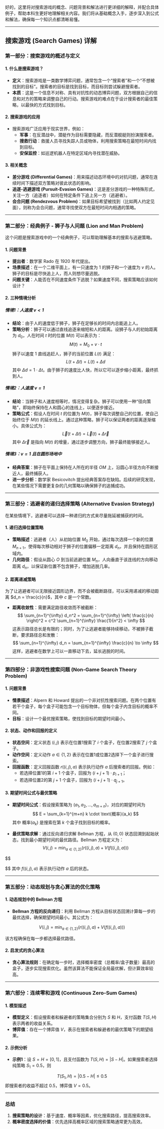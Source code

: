 好的，这里将对搜索游戏的概念、问题背景和解法进行更详细的解释，并配合具体例子，帮助本科生更好地理解相关内容。我们将从基础概念入手，逐步深入到公式和解法，确保每一个知识点都清晰易懂。

---

## 搜索游戏 (Search Games) 详解

### 第一部分：搜索游戏的概述与定义

#### 1. 什么是搜索游戏？
- **定义**：搜索游戏是一类数学博弈问题，通常包含一个“搜索者”和一个“不想被找到的目标”。搜索者的目标是找到目标，而目标则尝试躲避搜索者。
- **本质**：这是一个信息不对称、具有对抗性的动态博弈问题，双方根据自己的信息和对方的策略来调整自己的行动。搜索游戏的难点在于设计搜索者的最佳策略，以最快的方式找到目标。

#### 2. 搜索游戏的应用
- 搜索游戏广泛应用于现实世界，例如：
  - **军事**：在反潜战中，潜艇作为目标需要隐藏，而反潜舰艇则扮演搜索者。
  - **搜救行动**：救援人员寻找失踪人员或物体，利用搜索策略在最短时间内找到目标。
  - **安保监控**：如巡逻机器人在特定区域内寻找潜在威胁。

#### 3. 相关概念
- **差分游戏 (Differential Games)**：用来描述动态环境中的对抗问题，通常在连续时间下描述双方策略对彼此状态的影响。
- **追逐-逃避游戏 (Pursuit-Evasion Games)**：这是差分游戏的一种特殊形式，关注一方（追逐者）如何在特定条件下追上另一方（逃避者）。
- **会合问题 (Rendezvous Problem)**：如果目标希望被找到（比如两人约定见面），则称为会合问题，通常寻找使双方在最短时间内相遇的策略。

---

### 第二部分：经典例子 - 狮子与人问题 (Lion and Man Problem)

这个问题是搜索游戏中的一个经典例子，可以帮助理解基本的搜索与逃避策略。

#### 1. 问题背景
- **提出者**：数学家 Rado 在 1920 年代提出。
- **场景描述**：在一个二维平面上，有一只速度为 $1$ 的狮子和一个速度为 $v$ 的人。狮子的目标是尽快追上人，而人则想尽量逃脱。
- **问题关键**：人能否在不同速度条件下逃脱？如果速度不同，搜索策略应该如何设计？

#### 2. 三种情境分析

##### 情境1：人速度 $v < 1$
- **结论**：由于人的速度低于狮子，狮子在足够长的时间内总能追上人。
- **策略分析**：狮子可以通过直线追逐来缩短和人的距离。设狮子与人的初始距离为 $d_0$，人在时间 $t$ 时的位置 $M(t)$ 可以表示为：
  $$
  M(t) = M_0 + v \cdot t
  $$
  狮子以速度 $1$ 直线追赶人，狮子的当前位置 $L(t)$ 满足：
  $$
  L(t + \Delta t) = L(t) + \Delta d
  $$
  其中 $\Delta d = 1 \cdot \Delta t$。由于狮子的速度比人快，所以它可以逐步缩小距离，最终抓到人。

##### 情境2：人速度 $v = 1$
- **结论**：当狮子和人速度相等时，情况变得复杂。狮子可以使用一种“径向策略”，即始终保持在人和圆心的连线上，以便逐步接近。
- **策略公式**：假设人在时间 $t$ 的位置为 $M(t)$，狮子每次调整自己的位置，使自己始终位于 $M(t)$ 的延长线上。通过这种策略，狮子可以保证两者的距离逐渐缩小。具体公式为：
  $$
  \vec{L}(t + \Delta t) = \vec{L}(t) + \Delta \vec{r}
  $$
  其中 $\Delta \vec{r}$ 是指向 $M(t)$ 的增量，通过逐步调整方向，狮子最终能够接近人。

##### 情境3：$v = 1$ 且在圆形场地中
- **经典答案**：狮子在平面上保持在人所在的半径 $OM$ 上，沿圆心半径方向不断接近人，最终捕获人。
- **进一步分析**：数学家 Besicovitch 提出经典答案存在缺陷。后续的研究发现，在某些情况下需要更复杂的几何策略以确保狮子的追捕成功。

---

### 第三部分：逃避者的递归选择策略 (Alternative Evasion Strategy)

在某些情境下，逃避者可以选择一种递归的方式来尽量拖延被捕获的时间。

#### 1. 递归选择位置策略
- **策略描述**：逃避者（人）从初始位置 $M_0$ 开始，通过每次选择一个新的位置 $M_{n+1}$，使得每次移动相对于狮子的位置偏移一定距离 $d_n$，并且保持在圆形区域内。
- **几何路径**：假设从圆心 $O$ 到当前逃避位置 $M_n$，人向垂直于该连线的方向移动距离 $d_n$，以保证新位置不包含狮子，增加逃脱几率。

#### 2. 距离递减策略
为了让逃避者可以无限接近圆形边界，而不会被截断路径，可以采用递减的移动距离 $d_n = \frac{c}{n}$，其中 $c$ 是一个常数。

- **距离收敛性**：需要满足路径收敛而不被截断：
  $$
  \sum_{n=1}^{\infty} d_n^2 = \sum_{n=1}^{\infty} \left( \frac{c}{n} \right)^2 = c^2 \sum_{n=1}^{\infty} \frac{1}{n^2} < \infty
  $$
  这表示路径总长是有限的；同时，为了让逃避者能够持续移动，不被狮子截断，要求路径总和发散：
  $$
  \sum_{n=1}^{\infty} d_n = \sum_{n=1}^{\infty} \frac{c}{n} \to \infty
  $$
  这样，逃避者在数学上可以一直移动下去，延长逃脱的时间。

---

### 第四部分：非游戏性搜索问题 (Non-Game Search Theory Problem)

#### 1. 问题背景
- **情景描述**：Alpern 和 Howard 提出的一个非对抗性搜索问题。在两个位置有若干个盒子，每个盒子可能包含一个目标物体，但每个盒子内含目标的概率不同。
- **目标**：设计一个最优搜索策略，使找到目标的期望时间最小。

#### 2. 状态、动作和回报的定义
- **状态空间**：定义状态 $(i, j)$ 表示在位置1搜索了 $i$ 个盒子，在位置2搜索了 $j$ 个盒子。
- **动作空间**：定义动作 $a \in \{1, 2\}$ 表示在位置1或位置2选择下一个盒子进行搜索。
- **回报函数**：定义回报函数 $r((i, j), a)$ 表示执行动作 $a$ 后搜索者的回报。例如：
  - 若选择位置1的第 $i+1$ 个盒子，回报为 $(i+j+1) \cdot p_{i+1}$；
  - 若选择位置2的第 $j+1$ 个盒子，回报为 $(i+j+1) \cdot q_{j+1}$。

#### 3. 期望时间公式与最优策略
- **期望时间公式**：假设搜索策略为 $(a_1, a_2, \ldots, a_{m+n})$，对应的期望时间为
  $$
  E = \sum_{k=1}^{m+n} k \cdot \text{概率}(a_k)
  $$
  其中 $\text{概率}(a_k)$ 是搜索在第 $k$ 个盒子找到目标的概率。

- **最优策略求解**：通过反向递归求解 Bellman 方程，从 $(0, 0)$ 状态回溯到起始状态，找到最小期望时间的最优路径。Bellman 方程定义为：
  $$V(i, j) = \min_{a \in \{1,2\}} \left( r((i, j), a) + V(f((i, j), a)) \right)$$

$$

$$
其中 $f((i, j), a)$ 表示执行动作 $a$ 后的状态。

---

### 第五部分：动态规划与贪心算法的优化策略

#### 1. 动态规划中的 Bellman 方程
- **Bellman 方程的反向递归**：利用 Bellman 方程从目标状态回溯计算每一步的最优选择，确保期望时间最小。其公式为：

 $$ V(i, j) = \min_{a \in \{1,2\}} \left( r((i, j), a) + V(f((i, j), a)) \right)$$

该方程确保在每一步都选择最优路径。

#### 2. 启发式的贪心算法
- **贪心算法规则**：在确定每一步时，选择概率密度（总概率/盒子数量）最高的盒子，逐步实现搜索优化。虽然该算法不能保证全局最优解，但计算效率较高。

---

### 第六部分：连续零和游戏 (Continuous Zero-Sum Games)

#### 1. 模型描述
- **模型定义**：假设搜索者和躲避者的策略集合分别为 $S$ 和 $H$，支付函数 $T(S, H)$ 表示两者的收益关系。
- **博弈值**：存在一个博弈值 $V$，表示在搜索者和躲避者的最优策略下的期望结果。

#### 2. 示例分析
- **示例1**：设 $S = H = [0, 1]$，且支付函数为 $T(S, H) = |S - H|$。如果搜索者选择纯策略 $S_1 = 0.5$，则

 $$ T(S_1, H) = |0.5 - H| \leq 0.5$$
  即搜索者的收益不超过 $0.5$，博弈值 $V = 0.5$。

---

### 总结
1. **搜索策略的设计**：基于速度、概率等因素，优化搜索路径，提高搜索效率。
2. **概率密度选择的价值**：优先选择高概率区域的搜索策略通常更为高效。
